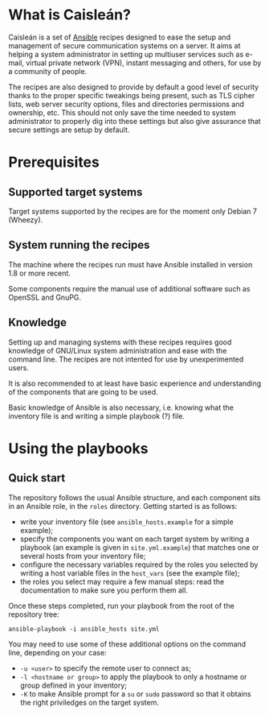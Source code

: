 # What is Caisleán?

Caisleán is a set of [Ansible](https://www.ansible.com) recipes designed to ease
the setup and management of secure communication systems on a server. It aims at
helping a system administrator in setting up multiuser services such as e-mail,
virtual private network (VPN), instant messaging and others, for use by a
community of people.

The recipes are also designed to provide by default a good level of security
thanks to the proper specific tweakings being present, such as TLS cipher lists,
web server security options, files and directories permissions and ownership,
etc. This should not only save the time needed to system administrator to
properly dig into these settings but also give assurance that secure settings
are setup by default.

# Prerequisites

## Supported target systems

Target systems supported by the recipes are for the moment only Debian 7
(Wheezy).

## System running the recipes

The machine where the recipes run must have Ansible installed in version 1.8 or
more recent.

Some components require the manual use of additional software such as OpenSSL
and GnuPG.

## Knowledge

Setting up and managing systems with these recipes requires good knowledge of
GNU/Linux system administration and ease with the command line. The recipes are
not intented for use by unexperimented users.

It is also recommended to at least have basic experience and understanding of
the components that are going to be used.

Basic knowledge of Ansible is also necessary, i.e. knowing what the inventory
file is and writing a simple playbook (?) file.

# Using the playbooks

## Quick start

The repository follows the usual Ansible structure, and each component sits in
an Ansible role, in the `roles` directory. Getting started is as follows:

- write your inventory file (see `ansible_hosts.example` for a simple example);
- specify the components you want on each target system by writing a playbook
  (an example is given in `site.yml.example`) that matches one or several hosts
  from your inventory file;
- configure the necessary variables required by the roles you selected by
  writing a host variable files in the `host_vars` (see the example file);
- the roles you select may require a few manual steps: read the documentation to
  make sure you perform them all.

Once these steps completed, run your playbook from the root of the repository
tree:

    ansible-playbook -i ansible_hosts site.yml

You may need to use some of these additional options on the command line,
depending on your case:

- `-u <user>` to specify the remote user to connect as;
- `-l <hostname or group>` to apply the playbook to only a hostname or group
  defined in your inventory;
- `-K` to make Ansible prompt for a `su` or `sudo` password so that it obtains
  the right priviledges on the target system.
